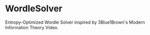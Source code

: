 # WordleSolver
Entropy-Optimized Wordle Solver inspired by 3Blue1Brown's Modern Information Theory Video.
